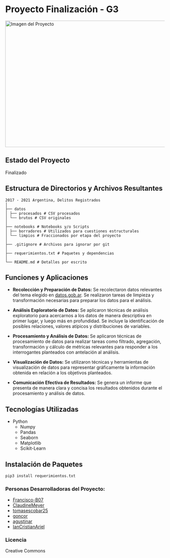 # Proyecto Finalización - G3

<img src="https://raw.githubusercontent.com/ianCristianAriel/proc_datos_proyecto_final_G3/main/imagen.png" alt="Imagen del Proyecto" width="1600" height="400">

## Estado del Proyecto
Finalizado

## Estructura de Directorios y Archivos Resultantes

    2017 - 2021 Argentina, Delitos Registrados
    │
    ├── datos
    │ ├── procesados # CSV procesados
    │ └── brutos # CSV originales
    │
    ├── notebooks # Notebooks y/o Scripts
    │ ├── borradores # Utilizados para cuestiones estructurales
    │ └── limpios # Fraccionados por etapa del proyecto
    │
    ├── .gitignore # Archivos para ignorar por git
    │
    ├── requerimientos.txt # Paquetes y dependencias
    │
    └── README.md # Detalles por escrito


## Funciones y Aplicaciones
- **Recolección y Preparación de Datos:** Se recolectaron datos relevantes del tema elegido en [datos.gob.ar](https://www.datos.gob.ar/). Se realizaron tareas de limpieza y transformación necesarias para preparar los datos para el análisis.

- **Análisis Exploratorio de Datos:** Se aplicaron técnicas de análisis exploratorio para acercarnos a los datos de manera descriptiva en primer lugar, y luego más en profundidad. Se incluye la identificación de posibles relaciones, valores atípicos y distribuciones de variables.

- **Procesamiento y Análisis de Datos:** Se aplicaron técnicas de procesamiento de datos para realizar tareas como filtrado, agregación, transformación y cálculo de métricas relevantes para responder a los interrogantes planteados con antelación al análisis.

- **Visualización de Datos:** Se utilizaron técnicas y herramientas de visualización de datos para representar gráficamente la información obtenida en relación a los objetivos planteados.

- **Comunicación Efectiva de Resultados:** Se genera un informe que presenta de manera clara y concisa los resultados obtenidos durante el procesamiento y análisis de datos.

## Tecnologías Utilizadas
- Python
  - Numpy
  - Pandas
  - Seaborn
  - Matplotlib
  - Scikit-Learn
  
## Instalación de Paquetes
```bash
pip3 install requerimientos.txt
```

### Personas Desarrolladoras del Proyecto:
- [Francisco-B07](https://github.com/Francisco-B07)
- [ClaudineMeyer](https://github.com/ClaudineMeyer)
- [tomasescobar25](https://github.com/tomasescobar25)
- [goncor](https://github.com/GonCor)
- [agustinar](https://github.com/agustinarr)
- [IanCristianAriel](https://github.com/ianCristianAriel)

### Licencia
Creative Commons



